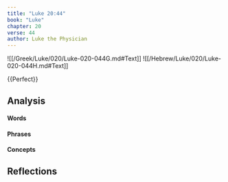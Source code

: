 ```yaml
---
title: "Luke 20:44"
book: "Luke"
chapter: 20
verse: 44
author: Luke the Physician
---
```

![[/Greek/Luke/020/Luke-020-044G.md#Text]]
![[/Hebrew/Luke/020/Luke-020-044H.md#Text]]

{{Perfect}}

## Analysis

#### Words

#### Phrases

#### Concepts

## Reflections
